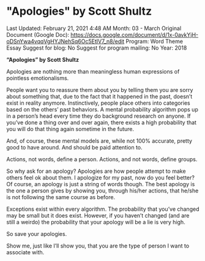 # "Apologies" by Scott Shultz

Last Updated: February 21, 2021 4:48 AM
Month: 03 - March
Original Document (Google Doc): https://docs.google.com/document/d/1x-0avkYjH-oDSnYwa4vqqVgHYJNehSq6Oc5EtIV7_n8/edit
Program: Word Theme Essay
Suggest for blog: No
Suggest for program mailing: No
Year: 2018

**“Apologies” by Scott Shultz**

Apologies are nothing more than meaningless human expressions of pointless emotionalisms.

People want you to reassure them about you by telling them you are sorry about something that, due to the fact that it happened in the past, doesn’t exist in reality anymore. Instinctively, people place others into categories based on the others’ past behaviors. A mental probability algorithm pops up in a person’s head every time they do background research on anyone. If you’ve done a thing over and over again, there exists a high probability that you will do that thing again sometime in the future.

And, of course, these mental models are, while not 100% accurate, pretty good to have around. And should be paid attention to.

Actions, not words, define a person. Actions, and not words, define groups.

So why ask for an apology? Apologies are how people attempt to make others feel ok about them. I apologize for my past, now do you feel better? Of course, an apology is just a string of words though. The best apology is the one a person gives by showing you, through his/her actions, that he/she is not following the same course as before.

Exceptions exist within every algorithm. The probability that you’ve changed may be small but it does exist. However, if you haven’t changed (and are still a weirdo) the probability that your apology will be a lie is very high.

So save your apologies.

Show me, just like I’ll show you, that you are the type of person I want to associate with.